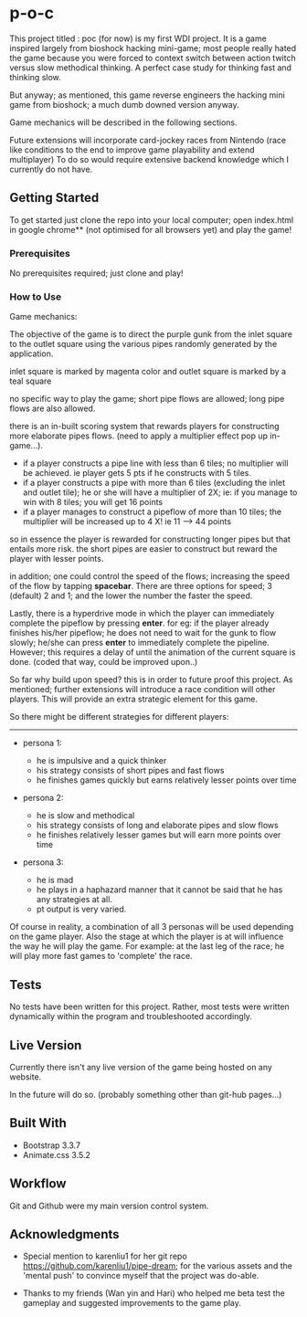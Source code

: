 # p-o-c

This project titled : poc (for now) is my first WDI project.
It is a game inspired largely from bioshock hacking mini-game;
most people really hated the game because you were forced to context switch between action twitch versus slow methodical thinking.
A perfect case study for thinking fast and thinking slow.

But anyway; as mentioned, this game reverse engineers the hacking mini game from bioshock;
a much dumb downed version anyway.

Game mechanics will be described in the following sections.

Future extensions will incorporate card-jockey races from Nintendo (race like conditions to the end to improve game playability and extend multiplayer)
To do so would require extensive backend knowledge which I currently do not have.

## Getting Started

To get started just clone the repo into your local computer;
open index.html in google chrome** (not optimised for all browsers yet) and play the game!

### Prerequisites

No prerequisites required; just clone and play!

### How to Use

Game mechanics:

The objective of the game is to direct the purple gunk from the inlet square to the outlet square using the various pipes randomly generated by the application.

inlet square is marked by magenta color and outlet square is marked by a teal square

no specific way to play the game; short pipe flows are allowed; long pipe flows are also allowed.

there is an in-built scoring system that rewards players for constructing more elaborate pipes flows.
(need to apply a multiplier effect pop up in-game...).

* if a player constructs a pipe line with less than 6 tiles; no multiplier will be achieved. ie player gets 5 pts if he constructs with 5 tiles.
* if a player constructs a pipe with more than 6 tiles (excluding the inlet and outlet tile); he or she will have a multiplier of 2X; ie: if you manage to win with 8 tiles; you will get 16 points
* if a player manages to construct a pipeflow of more than 10 tiles; the multiplier will be increased up to 4 X! ie 11 --> 44 points

so in essence the player is rewarded for constructing longer pipes but that entails more risk.
the short pipes are easier to construct but reward the player with lesser points.

in addition; one could control the speed of the flows; increasing the speed of the flow by tapping **spacebar**. There are three options for speed; 3 (default) 2 and 1; and the lower the number the faster the speed.

Lastly, there is a hyperdrive mode in which the player can immediately complete the pipeflow by pressing **enter**. for eg: if the player already finishes his/her pipeflow; he does not need to wait for the gunk to flow slowly; he/she can press **enter** to immediately complete the pipeline. However; this requires a delay of until the animation of the current square is done. (coded that way, could be improved upon..)

So far why build upon speed? this is in order to future proof this project. As mentioned; further extensions will introduce a race condition will other players. This will provide an extra strategic element for this game.

So there might be different strategies for different players:

---
* persona 1:
  * he is impulsive and a quick thinker
  * his strategy consists of short pipes and fast flows
  * he finishes games quickly but earns relatively lesser points over time

* persona 2:
  * he is slow and methodical
  * his strategy consists of long and elaborate pipes and slow flows
  * he finishes relatively lesser games but will earn more points over time

* persona 3:
  * he is mad
  * he plays in a haphazard manner that it cannot be said that he has any strategies at all.
  * pt output is very varied.

Of course in reality, a combination of all 3 personas will be used depending on the game player.
Also the stage at which the player is at will influence the way he will play the game.
For example: at the last leg of the race; he will play more fast games to 'complete' the race.

## Tests

No tests have been written for this project. Rather, most tests were written dynamically within the program and troubleshooted accordingly.

## Live Version

Currently there isn't any live version of the game being hosted on any website.

In the future will do so. (probably something other than git-hub pages...)

## Built With

* Bootstrap 3.3.7
* Animate.css 3.5.2

## Workflow

Git and Github were my main version control system.

## Acknowledgments

* Special mention to karenliu1 for her git repo https://github.com/karenliu1/pipe-dream; for the various assets and the 'mental push' to convince myself that the project was do-able.

* Thanks to my friends (Wan yin and Hari) who helped me beta test the gameplay and suggested improvements to the game play.
